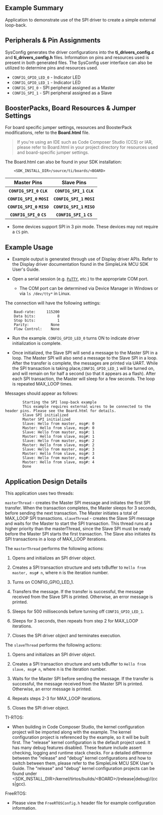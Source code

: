 ## Example Summary

Application to demonstrate use of the SPI driver to create a simple external
loop-back.

## Peripherals & Pin Assignments

SysConfig generates the driver configurations into the __ti_drivers_config.c__
and __ti_drivers_config.h__ files. Information on pins and resources used
is present in both generated files. The SysConfig user interface can also be
utilized to determine pins and resources used.


* `CONFIG_GPIO_LED_0` - Indicator LED
* `CONFIG_GPIO_LED_1` - Indicator LED
* `CONFIG_SPI_0` - SPI peripheral assigned as a Master
* `CONFIG_SPI_1` - SPI peripheral assigned as a Slave

## BoosterPacks, Board Resources & Jumper Settings

For board specific jumper settings, resources and BoosterPack modifications,
refer to the __Board.html__ file.

> If you're using an IDE such as Code Composer Studio (CCS) or IAR, please
refer to Board.html in your project directory for resources used and
board-specific jumper settings.

The Board.html can also be found in your SDK installation:

        <SDK_INSTALL_DIR>/source/ti/boards/<BOARD>

  |        Master Pins        |        Slave Pins         |
  |:-------------------------:|:-------------------------:|
  | __`CONFIG_SPI_0` `CLK`__  | __`CONFIG_SPI_1` `CLK`__  |
  | __`CONFIG_SPI_0` `MOSI`__ | __`CONFIG_SPI_1` `MOSI`__ |
  | __`CONFIG_SPI_0` `MISO`__ | __`CONFIG_SPI_1` `MISO`__ |
  | __`CONFIG_SPI_0` `CS`__   | __`CONFIG_SPI_1` `CS`__   |

* Some devices support SPI in 3 pin mode. These devices may not require a `CS`
pin.

## Example Usage

* Example output is generated through use of Display driver APIs. Refer to the
Display driver documentation found in the SimpleLink MCU SDK User's Guide.

* Open a serial session (e.g. [`PuTTY`](http://www.putty.org/ "PuTTY's
Homepage"), etc.) to the appropriate COM port.
    * The COM port can be determined via Device Manager in Windows or via
`ls /dev/tty*` in Linux.

The connection will have the following settings:
```
    Baud-rate:     115200
    Data bits:          8
    Stop bits:          1
    Parity:          None
    Flow Control:    None
```

* Run the example. `CONFIG_GPIO_LED_0` turns ON to indicate driver
initialization is complete.

* Once initialized, the Slave SPI will send a message to the Master SPI
in a loop. The Master SPI will also send a message to the Slave SPI in a loop.
After the transfer is complete, the messages are printed via UART.  While the
SPI transaction is taking place,`CONFIG_GPIO_LED_1` will be turned on, and will
remain on for half a second (so that it appears as a flash). After each SPI
transaction, the Master will sleep for a few seconds.  The loop is repeated
MAX_LOOP times.

Messages should appear as follows:
```
        Starting the SPI loop-back example
        This example requires external wires to be connected to the header pins. Please see the Board.html for details.
        Slave SPI initialized
        Master SPI initialized
        Slave: Hello from master, msg#: 0
        Master: Hello from slave, msg#: 0
        Slave: Hello from master, msg#: 1
        Master: Hello from slave, msg#: 1
        Slave: Hello from master, msg#: 2
        Master: Hello from slave, msg#: 2
        Slave: Hello from master, msg#: 3
        Master: Hello from slave, msg#: 3
        Slave: Hello from master, msg#: 4
        Master: Hello from slave, msg#: 4
        Done
```

## Application Design Details

This application uses two threads:

`masterThread` - creates the Master SPI message and initiates the first SPI
transfer.  When the transaction completes, the Master sleeps for 3 seconds,
before sending the next transaction.  The Master initiates a total of MAX_LOOP
SPI transactions.
`slaveThread` - creates the Slave SPI message and waits for the Master to
start the SPI transaction. This thread runs at a higher priority
than the masterThread, since the Slave SPI must be ready before the
Master SPI starts the first transaction.  The Slave also initiates its
SPI transactions in a loop of MAX_LOOP iterations.

The `masterThread` performs the following actions:

1. Opens and initializes an SPI driver object.

2. Creates a SPI transaction structure and sets txBuffer to `Hello from
master, msg# n`, where n is the iteration number.

3. Turns on CONFIG_GPIO_LED_1.

4. Transfers the message. If the transfer is successful, the message
received from the Slave SPI is printed. Otherwise, an error message
is printed.

5. Sleeps for 500 milliseconds before turning off `CONFIG_GPIO_LED_1`.

6. Sleeps for 3 seconds, then repeats from step 2 for MAX_LOOP iterations.

7. Closes the SPI driver object and terminates execution.

The `slaveThread` performs the following actions:

1. Opens and initializes an SPI driver object.

2. Creates a SPI transaction structure and sets txBuffer to `Hello from
slave, msg# n`, where n is the iteration number.

3. Waits for the Master SPI before sending the message. If the transfer is
successful, the message received from the Master SPI is printed.
Otherwise, an error message is printed.

4. Repeats steps 2-3 for MAX_LOOP iterations.

5. Closes the SPI driver object.

TI-RTOS:

* When building in Code Composer Studio, the kernel configuration project will
be imported along with the example. The kernel configuration project is
referenced by the example, so it will be built first. The "release" kernel
configuration is the default project used. It has many debug features disabled.
These feature include assert checking, logging and runtime stack checks. For a
detailed difference between the "release" and "debug" kernel configurations and
how to switch between them, please refer to the SimpleLink MCU SDK User's
Guide. The "release" and "debug" kernel configuration projects can be found
under &lt;SDK_INSTALL_DIR&gt;/kernel/tirtos/builds/&lt;BOARD&gt;/(release|debug)/(ccs|gcc).

FreeRTOS:

* Please view the `FreeRTOSConfig.h` header file for example configuration
information.
